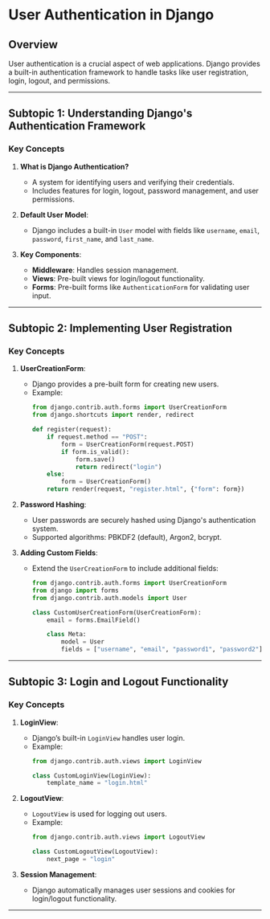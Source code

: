 # User Authentication in Django

## Overview
User authentication is a crucial aspect of web applications. Django provides a built-in authentication framework to handle tasks like user registration, login, logout, and permissions.

---

## Subtopic 1: Understanding Django's Authentication Framework

### Key Concepts
1. **What is Django Authentication?**
   - A system for identifying users and verifying their credentials.
   - Includes features for login, logout, password management, and user permissions.

2. **Default User Model**:
   - Django includes a built-in `User` model with fields like `username`, `email`, `password`, `first_name`, and `last_name`.

3. **Key Components**:
   - **Middleware**: Handles session management.
   - **Views**: Pre-built views for login/logout functionality.
   - **Forms**: Pre-built forms like `AuthenticationForm` for validating user input.

---

## Subtopic 2: Implementing User Registration

### Key Concepts
1. **UserCreationForm**:
   - Django provides a pre-built form for creating new users.
   - Example:
     ```python
     from django.contrib.auth.forms import UserCreationForm
     from django.shortcuts import render, redirect

     def register(request):
         if request.method == "POST":
             form = UserCreationForm(request.POST)
             if form.is_valid():
                 form.save()
                 return redirect("login")
         else:
             form = UserCreationForm()
         return render(request, "register.html", {"form": form})
     ```

2. **Password Hashing**:
   - User passwords are securely hashed using Django's authentication system.
   - Supported algorithms: PBKDF2 (default), Argon2, bcrypt.

3. **Adding Custom Fields**:
   - Extend the `UserCreationForm` to include additional fields:
     ```python
     from django.contrib.auth.forms import UserCreationForm
     from django import forms
     from django.contrib.auth.models import User

     class CustomUserCreationForm(UserCreationForm):
         email = forms.EmailField()

         class Meta:
             model = User
             fields = ["username", "email", "password1", "password2"]
     ```

---

## Subtopic 3: Login and Logout Functionality

### Key Concepts
1. **LoginView**:
   - Django’s built-in `LoginView` handles user login.
   - Example:
     ```python
     from django.contrib.auth.views import LoginView

     class CustomLoginView(LoginView):
         template_name = "login.html"
     ```

2. **LogoutView**:
   - `LogoutView` is used for logging out users.
   - Example:
     ```python
     from django.contrib.auth.views import LogoutView

     class CustomLogoutView(LogoutView):
         next_page = "login"
     ```

3. **Session Management**:
   - Django automatically manages user sessions and cookies for login/logout functionality.

---

